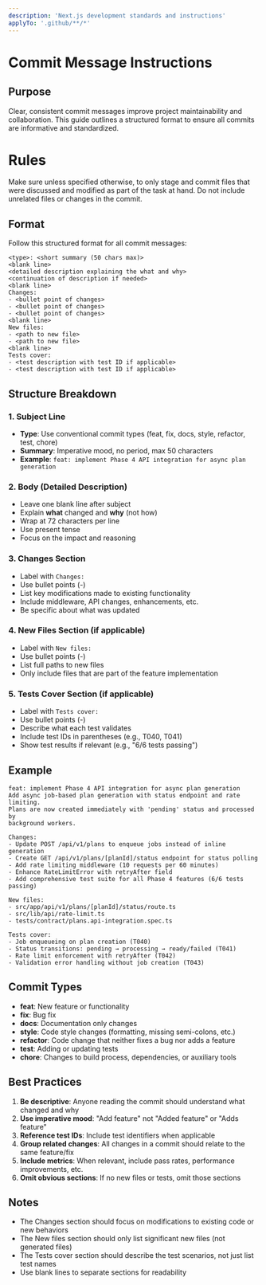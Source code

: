 ```yaml
---
description: 'Next.js development standards and instructions'
applyTo: '.github/**/*'
---
```


# Commit Message Instructions

## Purpose
Clear, consistent commit messages improve project maintainability and collaboration. This guide outlines a structured format to ensure all commits are informative and standardized.

# Rules
Make sure unless specified otherwise, to only stage and commit files that were discussed and modified as part of the task at hand. Do not include unrelated files or changes in the commit.

## Format

Follow this structured format for all commit messages:

```
<type>: <short summary (50 chars max)>
<blank line>
<detailed description explaining the what and why>
<continuation of description if needed>
<blank line>
Changes:
- <bullet point of changes>
- <bullet point of changes>
- <bullet point of changes>
<blank line>
New files:
- <path to new file>
- <path to new file>
<blank line>
Tests cover:
- <test description with test ID if applicable>
- <test description with test ID if applicable>
```

## Structure Breakdown

### 1. Subject Line
- **Type**: Use conventional commit types (feat, fix, docs, style, refactor, test, chore)
- **Summary**: Imperative mood, no period, max 50 characters
- **Example**: `feat: implement Phase 4 API integration for async plan generation`

### 2. Body (Detailed Description)
- Leave one blank line after subject
- Explain **what** changed and **why** (not how)
- Wrap at 72 characters per line
- Use present tense
- Focus on the impact and reasoning

### 3. Changes Section
- Label with `Changes:`
- Use bullet points (-)
- List key modifications made to existing functionality
- Include middleware, API changes, enhancements, etc.
- Be specific about what was updated

### 4. New Files Section (if applicable)
- Label with `New files:`
- Use bullet points (-)
- List full paths to new files
- Only include files that are part of the feature implementation

### 5. Tests Cover Section (if applicable)
- Label with `Tests cover:`
- Use bullet points (-)
- Describe what each test validates
- Include test IDs in parentheses (e.g., T040, T041)
- Show test results if relevant (e.g., "6/6 tests passing")

## Example

```
feat: implement Phase 4 API integration for async plan generation
Add async job-based plan generation with status endpoint and rate limiting.
Plans are now created immediately with 'pending' status and processed by
background workers.

Changes:
- Update POST /api/v1/plans to enqueue jobs instead of inline generation
- Create GET /api/v1/plans/[planId]/status endpoint for status polling
- Add rate limiting middleware (10 requests per 60 minutes)
- Enhance RateLimitError with retryAfter field
- Add comprehensive test suite for all Phase 4 features (6/6 tests passing)

New files:
- src/app/api/v1/plans/[planId]/status/route.ts
- src/lib/api/rate-limit.ts
- tests/contract/plans.api-integration.spec.ts

Tests cover:
- Job enqueueing on plan creation (T040)
- Status transitions: pending → processing → ready/failed (T041)
- Rate limit enforcement with retryAfter (T042)
- Validation error handling without job creation (T043)
```

## Commit Types

- **feat**: New feature or functionality
- **fix**: Bug fix
- **docs**: Documentation only changes
- **style**: Code style changes (formatting, missing semi-colons, etc.)
- **refactor**: Code change that neither fixes a bug nor adds a feature
- **test**: Adding or updating tests
- **chore**: Changes to build process, dependencies, or auxiliary tools

## Best Practices

1. **Be descriptive**: Anyone reading the commit should understand what changed and why
2. **Use imperative mood**: "Add feature" not "Added feature" or "Adds feature"
3. **Reference test IDs**: Include test identifiers when applicable
4. **Group related changes**: All changes in a commit should relate to the same feature/fix
5. **Include metrics**: When relevant, include pass rates, performance improvements, etc.
6. **Omit obvious sections**: If no new files or tests, omit those sections

## Notes

- The Changes section should focus on modifications to existing code or new behaviors
- The New files section should only list significant new files (not generated files)
- The Tests cover section should describe the test scenarios, not just list test names
- Use blank lines to separate sections for readability

